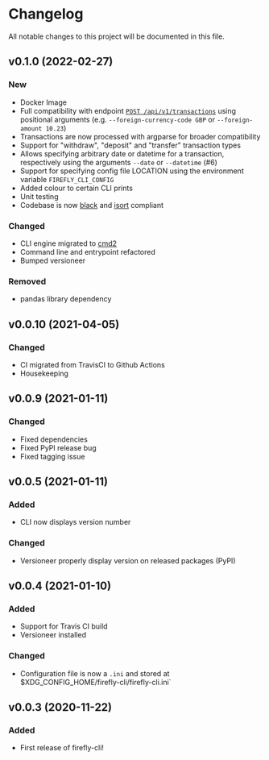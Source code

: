 # Changelog

All notable changes to this project will be documented in this file.

## v0.1.0 (2022-02-27)

### New
- Docker Image
- Full compatibility with endpoint [`POST /api/v1/transactions`](https://api-docs.firefly-iii.org/#/transactions/storeTransaction) using positional arguments (e.g. `--foreign-currency-code GBP` or `--foreign-amount 10.23`)
- Transactions are now processed with argparse for broader compatibility
- Support for "withdraw", "deposit" and "transfer" transaction types
- Allows specifying arbitrary date or datetime for a transaction, respectively using the arguments `--date` or `--datetime` (#6)
- Support for specifying config file LOCATION using the environment variable `FIREFLY_CLI_CONFIG`
- Added colour to certain CLI prints
- Unit testing
- Codebase is now [black](https://black.readthedocs.io/en/stable/) and [isort](https://pypi.org/project/isort/) compliant

### Changed
- CLI engine migrated to [cmd2](https://cmd2.readthedocs.io/en/stable/)
- Command line and entrypoint refactored
- Bumped versioneer

### Removed
- pandas library dependency

## v0.0.10 (2021-04-05)

### Changed
- CI migrated from TravisCI to Github Actions
- Housekeeping

## v0.0.9 (2021-01-11)

### Changed
- Fixed dependencies
- Fixed PyPI release bug
- Fixed tagging issue

## v0.0.5 (2021-01-11)

### Added

- CLI now displays version number

### Changed
- Versioneer properly display version on released packages (PyPI)

## v0.0.4 (2021-01-10)

### Added

- Support for Travis CI build
- Versioneer installed

### Changed

- Configuration file is now a `.ini` and stored at $XDG_CONFIG_HOME/firefly-cli/firefly-cli.ini`

## v0.0.3 (2020-11-22)

### Added

- First release of firefly-cli!